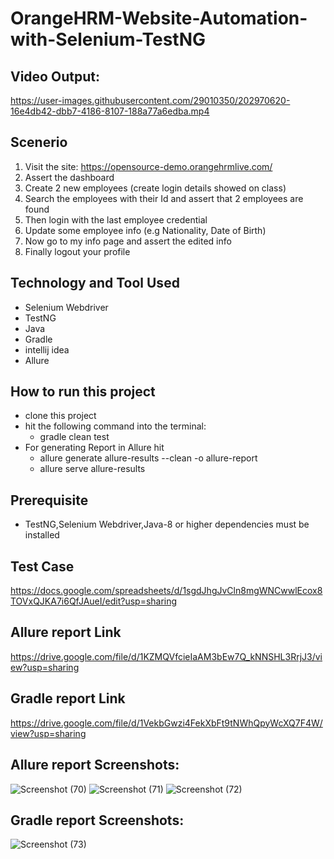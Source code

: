 # OrangeHRM-Website-Automation-with-Selenium-TestNG

## Video Output:
https://user-images.githubusercontent.com/29010350/202970620-16e4db42-dbb7-4186-8107-188a77a6edba.mp4

## Scenerio
1. Visit the site: https://opensource-demo.orangehrmlive.com/ 
2. Assert the dashboard 
3. Create 2 new employees (create login details showed on class) 
4. Search the employees with their Id and assert that 2 employees are found 
5. Then login with the last employee credential 
6. Update some employee info (e.g Nationality, Date of Birth) 
7. Now go to my info page and assert the edited info 
8. Finally logout your profile 

## Technology and Tool Used
- Selenium Webdriver
- TestNG
- Java
- Gradle
- intellij idea 
- Allure


## How to run this project
- clone this project
- hit the following command into the terminal:
  - gradle clean test
- For generating Report in Allure hit
  - allure generate allure-results --clean -o allure-report
  - allure serve allure-results        
 

## Prerequisite
- TestNG,Selenium Webdriver,Java-8 or higher dependencies must be installed

## Test Case
https://docs.google.com/spreadsheets/d/1sgdJhgJvCln8mgWNCwwlEcox8TOVxQJKA7i6QfJAueI/edit?usp=sharing

## Allure report Link
https://drive.google.com/file/d/1KZMQVfcieIaAM3bEw7Q_kNNSHL3RrjJ3/view?usp=sharing


## Gradle report Link
https://drive.google.com/file/d/1VekbGwzi4FekXbFt9tNWhQpyWcXQ7F4W/view?usp=sharing

## Allure report Screenshots:
![Screenshot (70)](https://user-images.githubusercontent.com/29010350/202966487-aadd8618-43fb-4bf8-9553-d372a6605bb4.png)
![Screenshot (71)](https://user-images.githubusercontent.com/29010350/202966495-8be3d4ec-1f5c-478f-9bbe-a43509b14b99.png)
![Screenshot (72)](https://user-images.githubusercontent.com/29010350/202966510-cc1bf699-a60d-4058-a5c2-13d91f3608bf.png)

## Gradle report Screenshots:
![Screenshot (73)](https://user-images.githubusercontent.com/29010350/202966546-b954e2ff-1823-4745-9f87-03eeded453e4.png)




